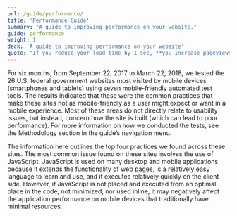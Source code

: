 ```yaml
---
url: /guide/performance/
title: 'Performance Guide'
summary: "A guide to improving performance on your website."
guide: performance
weight: 1
deck: 'A guide to improving performance on your website'
quote: "If you reduce your load time by 1 sec, **you increase pageviews by 20 percent**."
---
```


For six months, from September 22, 2017 to March 22, 2018, we tested the 26 U.S. federal government websites most visited by mobile devices (smartphones and tablets) using seven mobile-friendly automated test tools. The results indicated that these were the common practices that make these sites not as mobile-friendly as a user might expect or want in a mobile experience. Most of these areas do not directly relate to usability issues, but instead, concern how the site is built (which can lead to poor performance). For more information on how we conducted the tests, see the Methodology section in the guide’s navigation menu.

The information here outlines the top four practices we found across these sites. The most common issue found on these sites involves the use of JavaScript. JavaScript is used on many desktop and mobile applications because it extends the functionality of web pages, is a relatively easy language to learn and use, and it executes relatively quickly on the client side. However, if JavaScript is not placed and executed from an optimal place in the code, not minimized, nor used inline, it may negatively affect the application performance on mobile devices that traditionally have minimal resources.
